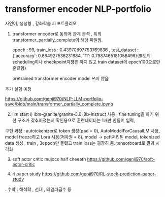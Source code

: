 # transformer encoder NLP-portfolio
자연어, 생성형 , 강화학습 ai 포트폴리오

1) transformer encoder로 동의어 관계 분석 , 위의 transformer_partially_complete이 해당 파일임.
   
   epoch : 99, train_loss : 0.43970897793769836 , test_dataset : {'accuracy': 0.664927536231884, 'f1': 0.7987465181058496}(별도의 scheduling이나 checkpoint지정은 하지 않고 train dataset에 epoch100으로만 훈련함)
   
   pretrained transformer encoder model 쓰지 않음
   
추가 실험 예정

https://github.com/genji970/NLP-LLM-portfolio-save/blob/main/transformer_partially_complete.ipynb

2) llm start
   i) ibm-granite/granite-3.0-8b-instruct 사용 , fine tuning을 하기 위한 구조가 갖추어졌는지 확인용으로 훈련데이터는 1개만 만들어 입력,

구현 과정 : 
   autotokenizer로 token 생성(pad = 0), AutoModelForCausalLM 사용, model freeze하고 Lora 사용(저차원 = 8), model -> peft처리된 model, tokenized data 생성 , train , 3epoch만 돌렸고 train loss는 굉장히 큼. tensorboard로 결과 시각화

3) soft actor critic mujoco half cheeath
   https://github.com/genji970/soft-actor-critic
   
4) rl paper study
https://github.com/genji970/RL-stock-prediction-paper-study

. 수학 : 해석학 , 선대 , 테일러급수 등
